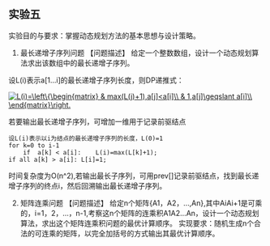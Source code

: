 ## 实验五 ##

实验目的与要求：掌握动态规划方法的基本思想与设计策略。

1. 最长递增子序列问题
【问题描述】
给定一个整数数组，设计一个动态规划算法求出该数组中的最长递增子序列。

设L(i)表示a[1...i]的最长递增子序列长度，则DP递推式：

<a href="https://www.codecogs.com/eqnedit.php?latex=L(i)=\left\{\begin{matrix}&space;&&space;max(L(j)&plus;1),a[j]<a[i]\\&space;&&space;1,a[j]\geqslant&space;a[i]\\&space;\end{matrix}\right." target="_blank"><img src="https://latex.codecogs.com/gif.latex?L(i)=\left\{\begin{matrix}&space;&&space;max(L(j)&plus;1),a[j]<a[i]\\&space;&&space;1,a[j]\geqslant&space;a[i]\\&space;\end{matrix}\right." title="L(i)=\left\{\begin{matrix} & max(L(j)+1),a[j]<a[i]\\ & 1,a[j]\geqslant a[i]\\ \end{matrix}\right." /></a>

若要输出最长递增子序列，可增加一维用于记录前驱结点

~~~
设L(i)表示以i为结点的最长递增子序列的长度，L(0)=1
for k=0 to i-1
	if	a[k] < a[i]:	L(i)=max(L[k]+1);
if all a[k] > a[i]:	L[i]=1;
~~~
时间复杂度为O(n^2),若输出最长子序列，可用prev[]记录前驱结点，找到最长递增子序列的终点i，然后回溯输出最长递增子序列。

2. 矩阵连乘问题
【问题描述】
给定n个矩阵{A1，A2，…,An},其中AiAi+1是可乘的，i=1，2，…，n-1,考察这n个矩阵的连乘积A1A2…An，设计一个动态规划算法，求出这个矩阵连乘积问题的最优计算顺序。
实现要求：随机生成n个合法的可连乘的矩阵，以完全加括号的方式输出其最优计算顺序。


